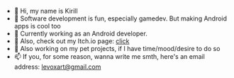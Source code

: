 - 👋 Hi, my name is Kirill
- 👀 Software development is fun, especially gamedev. But making Android apps is cool too
- 🌱 Currently working as an Android developer.
- 🤔 Also, check out my Itch.io page: [click](https://levox.itch.io)
- 💞️ Also working on my pet projects, if I have time/mood/desire to do so
- 📫 If you, for some reason, wanna write me smth, here's an email address: levoxart@gmail.com

<!---
Levox98/Levox98 is a ✨ special ✨ repository because its `README.md` (this file) appears on your GitHub profile.
You can click the Preview link to take a look at your changes.
--->

